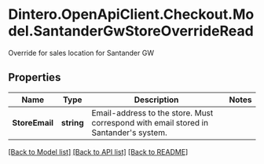 # Dintero.OpenApiClient.Checkout.Model.SantanderGwStoreOverrideRead
Override for sales location for Santander GW 

## Properties

Name | Type | Description | Notes
------------ | ------------- | ------------- | -------------
**StoreEmail** | **string** | Email-address to the store. Must correspond with email stored in Santander&#39;s system. | 

[[Back to Model list]](../README.md#documentation-for-models) [[Back to API list]](../README.md#documentation-for-api-endpoints) [[Back to README]](../README.md)

